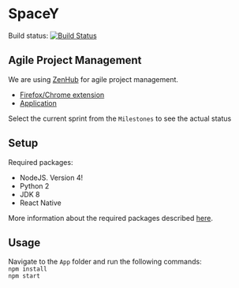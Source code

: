 # SpaceY

Build status: [![Build Status](https://travis-ci.org/FJSpace/spacey.svg?branch=master)](https://travis-ci.org/FJSpace/spacey)

## Agile Project Management

We are using [ZenHub](https://www.zenhub.com/) for agile project management. 

* [Firefox/Chrome extension](https://www.zenhub.com/extension)
* [Application](https://app.zenhub.com/workspace/o/fjspace/spacey/)

Select the current sprint from the `Milestones` to see the actual status

## Setup

Required packages:
* NodeJS. Version 4!
* Python 2
* JDK 8
* React Native

More information about the required packages described [here](https://facebook.github.io/react-native/docs/getting-started.html).   

## Usage

Navigate to the `App` folder and run the following commands:    
`npm install`  
`npm start`


